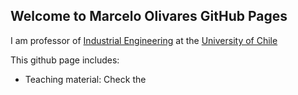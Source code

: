 ## Welcome to Marcelo Olivares GitHub Pages

I am professor of [Industrial Engineering](https://www.dii.uchile.cl/)  at the [University of Chile](https://www.uchile.cl/)

This github page includes:

- Teaching material: Check the 
